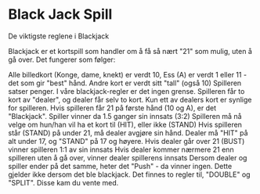 # Black Jack Spill

De viktigste reglene i Blackjack

Blackjack er et kortspill som handler om å få så nært "21" som mulig, uten å gå over. Det fungerer som følger:

Alle billedkort (Konge, dame, knekt) er verdt 10, Ess (A) er verdt 1 eller 11 - det som gir "best" hånd. Andre kort er verdt sitt "tall" (også 10)
Spilleren satser penger. I våre blackjack-regler er det ingen grense.
Spilleren får to kort av "dealer", og dealer får selv to kort. Kun ett av dealers kort er synlige for spilleren.
Hvis spilleren får 21 på første hånd (10 og A), er det "Blackjack". Spiller vinner da 1.5 ganger sin innsats (3:2)
Spilleren må nå velge om hun/han vil ha et kort til (HIT), eller ikke (STAND)
Hvis spilleren står (STAND) på under 21, må dealer avgjøre sin hånd.
Dealer må "HIT" på alt under 17, og "STAND" på 17 og høyere.
Hvis dealer går over 21 (BUST) vinner spilleren 1:1 av sin innsats
Hvis dealer kommer nærmere 21 enn spilleren uten å gå over, vinner dealer spillerens innsats
Dersom dealer og spiller ender på det samme, heter det "Push" - da vinner ingen. Dette gjelder ikke dersom det ble blackjack.
Det finnes to regler til, "DOUBLE" og "SPLIT". Disse kam du vente med. 
